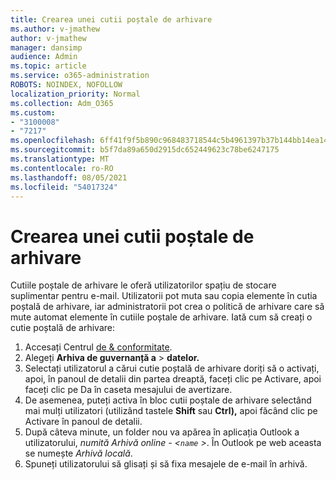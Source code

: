 ```yaml
---
title: Crearea unei cutii poștale de arhivare
ms.author: v-jmathew
author: v-jmathew
manager: dansimp
audience: Admin
ms.topic: article
ms.service: o365-administration
ROBOTS: NOINDEX, NOFOLLOW
localization_priority: Normal
ms.collection: Adm_O365
ms.custom:
- "3100008"
- "7217"
ms.openlocfilehash: 6ff41f9f5b890c968483718544c5b4961397b37b144bb14ea1451d7aac24ebb7
ms.sourcegitcommit: b5f7da89a650d2915dc652449623c78be6247175
ms.translationtype: MT
ms.contentlocale: ro-RO
ms.lasthandoff: 08/05/2021
ms.locfileid: "54017324"
---
```

# <a name="create-an-archive-mailbox"></a>Crearea unei cutii poștale de arhivare

Cutiile poștale de arhivare le oferă utilizatorilor spațiu de stocare suplimentar pentru e-mail. Utilizatorii pot muta sau copia elemente în cutia poștală de arhivare, iar administratorii pot crea o politică de arhivare care să mute automat elemente în cutiile poștale de arhivare. Iată cum să creați o cutie poștală de arhivare:

1. Accesați Centrul [de & conformitate]( https://go.microsoft.com/fwlink/p/?linkid=2077143).
2. Alegeți **Arhiva de guvernanță a**  >  **datelor.**
3. Selectați utilizatorul a cărui cutie poștală de arhivare doriți  să o  activați, apoi, în panoul de detalii din partea dreaptă, faceți clic pe Activare, apoi faceți clic pe Da în caseta mesajului de avertizare.
4. De asemenea, puteți activa în bloc cutii poștale de arhivare selectând  mai mulți utilizatori (utilizând tastele **Shift** sau **Ctrl),** apoi făcând clic pe Activare în panoul de detalii.
5. După câteva minute, un folder nou va apărea în aplicația Outlook a utilizatorului, *numită Arhivă online - <`name` >*. În Outlook pe web aceasta se numește *Arhivă locală*.
6. Spuneți utilizatorului să glisați și să fixa mesajele de e-mail în arhivă.
